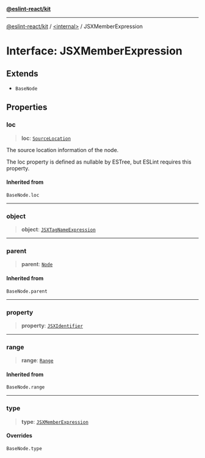 [**@eslint-react/kit**](../../README.md)

***

[@eslint-react/kit](../../README.md) / [\<internal\>](../README.md) / JSXMemberExpression

# Interface: JSXMemberExpression

## Extends

- `BaseNode`

## Properties

### loc

> **loc**: [`SourceLocation`](SourceLocation.md)

The source location information of the node.

The loc property is defined as nullable by ESTree, but ESLint requires this property.

#### Inherited from

`BaseNode.loc`

***

### object

> **object**: [`JSXTagNameExpression`](../type-aliases/JSXTagNameExpression-1.md)

***

### parent

> **parent**: [`Node`](../type-aliases/Node.md)

#### Inherited from

`BaseNode.parent`

***

### property

> **property**: [`JSXIdentifier`](JSXIdentifier.md)

***

### range

> **range**: [`Range`](../type-aliases/Range.md)

#### Inherited from

`BaseNode.range`

***

### type

> **type**: [`JSXMemberExpression`](../README.md#jsxmemberexpression)

#### Overrides

`BaseNode.type`
